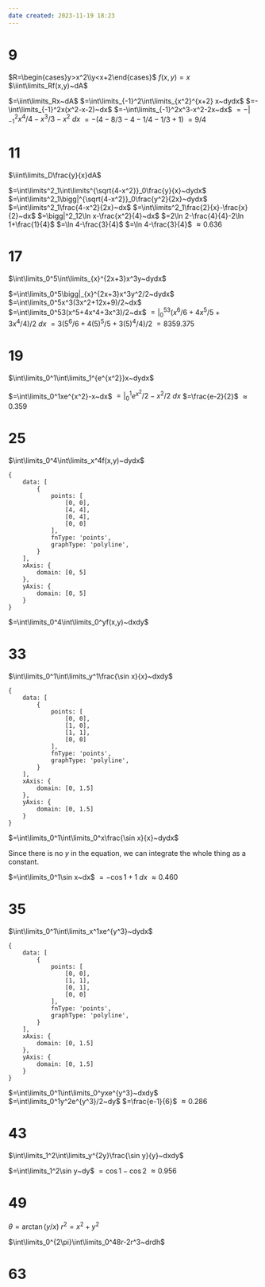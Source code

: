 ```yaml
---
date created: 2023-11-19 18:23
---
```


# 9

$R=\begin{cases}y>x^2\\y<x+2\end{cases}$
$f(x,y)=x$
$\iint\limits_Rf(x,y)~dA$

$=\iint\limits_Rx~dA$
$=\int\limits_{-1}^2\int\limits_{x^2}^{x+2} x~dydx$
$=-\int\limits_{-1}^2x(x^2-x-2)~dx$
$=-\int\limits_{-1}^2x^3-x^2-2x~dx$
$=-\bigg|_{-1}^2x^4/4-x^3/3-x^2~dx$
$=-(4-8/3-4-1/4-1/3+1)$
$=9/4$

# 11

$\iint\limits_D\frac{y}{x}dA$

$=\int\limits^2_1\int\limits^{\sqrt{4-x^2}}_0\frac{y}{x}~dydx$
$=\int\limits^2_1\bigg|^{\sqrt{4-x^2}}_0\frac{y^2}{2x}~dydx$
$=\int\limits^2_1\frac{4-x^2}{2x}~dx$
$=\int\limits^2_1\frac{2}{x}-\frac{x}{2}~dx$
$=\bigg|^2_12\ln x-\frac{x^2}{4}~dx$
$=2\ln 2-\frac{4}{4}-2\ln 1+\frac{1}{4}$
$=\ln 4-\frac{3}{4}$
$=\ln 4-\frac{3}{4}$
$\approx0.636$

# 17

$\int\limits_0^5\int\limits_{x}^{2x+3}x^3y~dydx$

$=\int\limits_0^5\bigg|_{x}^{2x+3}x^3y^2/2~dydx$
$=\int\limits_0^5x^3(3x^2+12x+9)/2~dx$
$=\int\limits_0^53(x^5+4x^4+3x^3)/2~dx$
$=\bigg|_0^53(x^6/6+4x^5/5+3x^4/4)/2~dx$
$=3(5^6/6+4(5)^5/5+3(5)^4/4)/2$
$=8359.375$

# 19

$\int\limits_0^1\int\limits_1^{e^{x^2}}x~dydx$

$=\int\limits_0^1xe^{x^2}-x~dx$
$=\bigg|_0^1e^{x^2}/2-x^2/2~dx$
$=\frac{e-2}{2}$
$\approx0.359$

# 25

$\int\limits_0^4\int\limits_x^4f(x,y)~dydx$

```function-plot
{
	data: [
		{
			points: [
				[0, 0],
				[4, 4],
				[0, 4],
				[0, 0]
			],
			fnType: 'points',
			graphType: 'polyline',
		}
	],
	xAxis: {
		domain: [0, 5]
	},
	yAxis: {
		domain: [0, 5]
	}
}
```

$=\int\limits_0^4\int\limits_0^yf(x,y)~dxdy$

# 33

$\int\limits_0^1\int\limits_y^1\frac{\sin x}{x}~dxdy$

```function-plot
{
	data: [
		{
			points: [
				[0, 0],
				[1, 0],
				[1, 1],
				[0, 0]
			],
			fnType: 'points',
			graphType: 'polyline',
		}
	],
	xAxis: {
		domain: [0, 1.5]
	},
	yAxis: {
		domain: [0, 1.5]
	}
}
```

$=\int\limits_0^1\int\limits_0^x\frac{\sin x}{x}~dydx$

Since there is no $y$ in the equation, we can integrate the whole thing as a constant.

$=\int\limits_0^1\sin x~dx$
$=-\cos 1+1~dx$
$\approx0.460$

# 35

$\int\limits_0^1\int\limits_x^1xe^{y^3}~dydx$

```function-plot
{
	data: [
		{
			points: [
				[0, 0],
				[1, 1],
				[0, 1],
				[0, 0]
			],
			fnType: 'points',
			graphType: 'polyline',
		}
	],
	xAxis: {
		domain: [0, 1.5]
	},
	yAxis: {
		domain: [0, 1.5]
	}
}
```

$=\int\limits_0^1\int\limits_0^yxe^{y^3}~dxdy$
$=\int\limits_0^1y^2e^{y^3}/2~dy$
$=\frac{e-1}{6}$
$\approx0.286$

# 43

$\int\limits_1^2\int\limits_y^{2y}\frac{\sin y}{y}~dxdy$

$=\int\limits_1^2\sin y~dy$
$=\cos1-\cos 2$
$\approx0.956$

# 49

$\theta=\arctan(y/x)$
$r^2=x^2+y^2$

$\int\limits_0^{2\pi}\int\limits_0^48r-2r^3~drdh$

# 63


